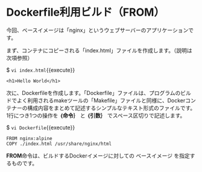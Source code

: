 # Dockerfile利用ビルド（FROM）
今回、ベースイメージは「nginx」というウェブサーバーのアプリケーションです。  

まず、コンテナにコピーされる「index.html」ファイルを作成します。（説明は次項参照）  

$ `vi index.html`{{execute}}  
```
<h1>Hello World</h1>
```

次に、Dockerfileを作成します。「Dockerfile」ファイルは、プログラムのビルドでよく利用されるmakeツールの「Makefile」ファイルと同様に、Dockerコンテナーの構成内容をまとめて記述するシンプルなテキスト形式のファイルです。1行につき1つの操作を **｛命令｝** と **｛引数｝** でスペース区切りで記述します。  

$ `vi Dockerfile`{{execute}}  
```
FROM nginx:alpine
COPY ./index.html /usr/share/nginx/html
```

**FROM**命令は、ビルドするDockerイメージに対しての ベースイメージ を指定するものです。  
